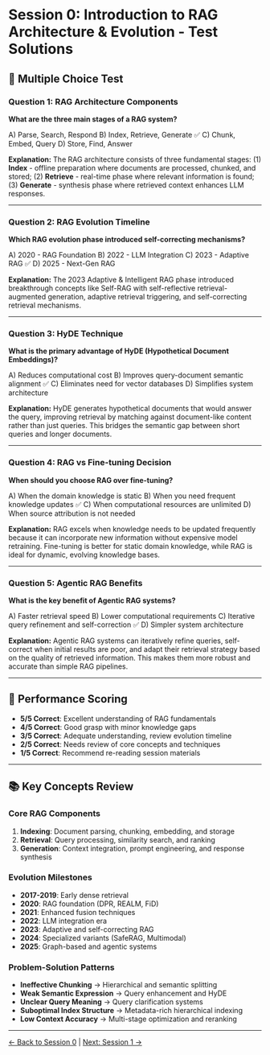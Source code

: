 # Session 0: Introduction to RAG Architecture & Evolution - Test Solutions

## 📝 Multiple Choice Test

### Question 1: RAG Architecture Components

**What are the three main stages of a RAG system?**

A) Parse, Search, Respond
B) Index, Retrieve, Generate ✅
C) Chunk, Embed, Query
D) Store, Find, Answer

**Explanation:** The RAG architecture consists of three fundamental stages: (1) **Index** - offline preparation where documents are processed, chunked, and stored; (2) **Retrieve** - real-time phase where relevant information is found; (3) **Generate** - synthesis phase where retrieved context enhances LLM responses.

---

### Question 2: RAG Evolution Timeline

**Which RAG evolution phase introduced self-correcting mechanisms?**

A) 2020 - RAG Foundation
B) 2022 - LLM Integration
C) 2023 - Adaptive RAG ✅
D) 2025 - Next-Gen RAG

**Explanation:** The 2023 Adaptive & Intelligent RAG phase introduced breakthrough concepts like Self-RAG with self-reflective retrieval-augmented generation, adaptive retrieval triggering, and self-correcting retrieval mechanisms.

---

### Question 3: HyDE Technique

**What is the primary advantage of HyDE (Hypothetical Document Embeddings)?**

A) Reduces computational cost
B) Improves query-document semantic alignment ✅
C) Eliminates need for vector databases
D) Simplifies system architecture

**Explanation:** HyDE generates hypothetical documents that would answer the query, improving retrieval by matching against document-like content rather than just queries. This bridges the semantic gap between short queries and longer documents.

---

### Question 4: RAG vs Fine-tuning Decision

**When should you choose RAG over fine-tuning?**

A) When the domain knowledge is static
B) When you need frequent knowledge updates ✅
C) When computational resources are unlimited
D) When source attribution is not needed

**Explanation:** RAG excels when knowledge needs to be updated frequently because it can incorporate new information without expensive model retraining. Fine-tuning is better for static domain knowledge, while RAG is ideal for dynamic, evolving knowledge bases.

---

### Question 5: Agentic RAG Benefits

**What is the key benefit of Agentic RAG systems?**

A) Faster retrieval speed
B) Lower computational requirements
C) Iterative query refinement and self-correction ✅
D) Simpler system architecture

**Explanation:** Agentic RAG systems can iteratively refine queries, self-correct when initial results are poor, and adapt their retrieval strategy based on the quality of retrieved information. This makes them more robust and accurate than simple RAG pipelines.

---

## 🎯 Performance Scoring

- **5/5 Correct**: Excellent understanding of RAG fundamentals
- **4/5 Correct**: Good grasp with minor knowledge gaps
- **3/5 Correct**: Adequate understanding, review evolution timeline
- **2/5 Correct**: Needs review of core concepts and techniques
- **1/5 Correct**: Recommend re-reading session materials

---

## 📚 Key Concepts Review

### Core RAG Components

1. **Indexing**: Document parsing, chunking, embedding, and storage
2. **Retrieval**: Query processing, similarity search, and ranking
3. **Generation**: Context integration, prompt engineering, and response synthesis

### Evolution Milestones

- **2017-2019**: Early dense retrieval
- **2020**: RAG foundation (DPR, REALM, FiD)
- **2021**: Enhanced fusion techniques
- **2022**: LLM integration era
- **2023**: Adaptive and self-correcting RAG
- **2024**: Specialized variants (SafeRAG, Multimodal)
- **2025**: Graph-based and agentic systems

### Problem-Solution Patterns

- **Ineffective Chunking** → Hierarchical and semantic splitting
- **Weak Semantic Expression** → Query enhancement and HyDE
- **Unclear Query Meaning** → Query clarification systems
- **Suboptimal Index Structure** → Metadata-rich hierarchical indexing
- **Low Context Accuracy** → Multi-stage optimization and reranking

---

[← Back to Session 0](Session0_Introduction_to_RAG_Architecture.md) | [Next: Session 1 →](Session1_Basic_RAG_Implementation.md)
